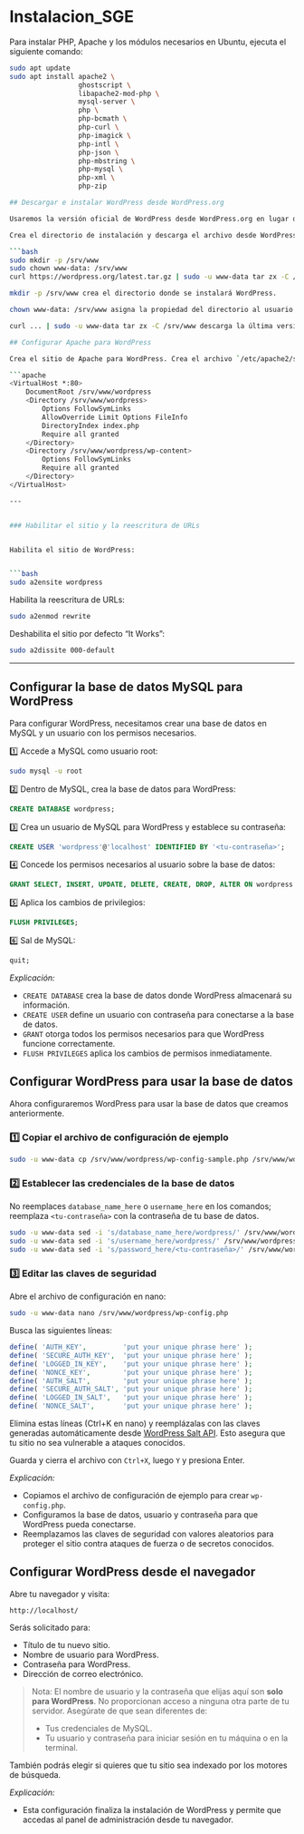 # Instalacion_SGE
Para instalar PHP, Apache y los módulos necesarios en Ubuntu, ejecuta el siguiente comando:

```bash
sudo apt update
sudo apt install apache2 \
                 ghostscript \
                 libapache2-mod-php \
                 mysql-server \
                 php \
                 php-bcmath \
                 php-curl \
                 php-imagick \
                 php-intl \
                 php-json \
                 php-mbstring \
                 php-mysql \
                 php-xml \
                 php-zip

## Descargar e instalar WordPress desde WordPress.org

Usaremos la versión oficial de WordPress desde WordPress.org en lugar del paquete APT del repositorio de Ubuntu, porque este es el método recomendado por WordPress. Además, así se evitan problemas inesperados que los voluntarios de soporte de WordPress podrían no prever y no podrían ayudar a resolver.

Crea el directorio de instalación y descarga el archivo desde WordPress.org:

```bash
sudo mkdir -p /srv/www
sudo chown www-data: /srv/www
curl https://wordpress.org/latest.tar.gz | sudo -u www-data tar zx -C /srv/www

mkdir -p /srv/www crea el directorio donde se instalará WordPress.

chown www-data: /srv/www asigna la propiedad del directorio al usuario y grupo www-data, que es el que usa Apache.

curl ... | sudo -u www-data tar zx -C /srv/www descarga la última versión de WordPress y la descomprime directamente en el directorio de instalación con permisos del usuario de Apache.

## Configurar Apache para WordPress

Crea el sitio de Apache para WordPress. Crea el archivo `/etc/apache2/sites-available/wordpress.conf` con el siguiente contenido:

```apache
<VirtualHost *:80>
    DocumentRoot /srv/www/wordpress
    <Directory /srv/www/wordpress>
        Options FollowSymLinks
        AllowOverride Limit Options FileInfo
        DirectoryIndex index.php
        Require all granted
    </Directory>
    <Directory /srv/www/wordpress/wp-content>
        Options FollowSymLinks
        Require all granted
    </Directory>
</VirtualHost>

---


### Habilitar el sitio y la reescritura de URLs


Habilita el sitio de WordPress:


```bash
sudo a2ensite wordpress
```


Habilita la reescritura de URLs:


```bash
sudo a2enmod rewrite
```


Deshabilita el sitio por defecto “It Works”:


```bash
sudo a2dissite 000-default
```


---

## Configurar la base de datos MySQL para WordPress

Para configurar WordPress, necesitamos crear una base de datos en MySQL y un usuario con los permisos necesarios.

1️⃣ Accede a MySQL como usuario root:

```bash
sudo mysql -u root
```

2️⃣ Dentro de MySQL, crea la base de datos para WordPress:

```sql
CREATE DATABASE wordpress;
```

3️⃣ Crea un usuario de MySQL para WordPress y establece su contraseña:

```sql
CREATE USER 'wordpress'@'localhost' IDENTIFIED BY '<tu-contraseña>';
```

4️⃣ Concede los permisos necesarios al usuario sobre la base de datos:

```sql
GRANT SELECT, INSERT, UPDATE, DELETE, CREATE, DROP, ALTER ON wordpress.* TO 'wordpress'@'localhost';
```

5️⃣ Aplica los cambios de privilegios:

```sql
FLUSH PRIVILEGES;
```

6️⃣ Sal de MySQL:

```sql
quit;
```

*Explicación:*  
- `CREATE DATABASE` crea la base de datos donde WordPress almacenará su información.  
- `CREATE USER` define un usuario con contraseña para conectarse a la base de datos.  
- `GRANT` otorga todos los permisos necesarios para que WordPress funcione correctamente.  
- `FLUSH PRIVILEGES` aplica los cambios de permisos inmediatamente.

## Configurar WordPress para usar la base de datos

Ahora configuraremos WordPress para usar la base de datos que creamos anteriormente.

### 1️⃣ Copiar el archivo de configuración de ejemplo

```bash
sudo -u www-data cp /srv/www/wordpress/wp-config-sample.php /srv/www/wordpress/wp-config.php
```

### 2️⃣ Establecer las credenciales de la base de datos

No reemplaces `database_name_here` o `username_here` en los comandos; reemplaza `<tu-contraseña>` con la contraseña de tu base de datos.

```bash
sudo -u www-data sed -i 's/database_name_here/wordpress/' /srv/www/wordpress/wp-config.php
sudo -u www-data sed -i 's/username_here/wordpress/' /srv/www/wordpress/wp-config.php
sudo -u www-data sed -i 's/password_here/<tu-contraseña>/' /srv/www/wordpress/wp-config.php
```

### 3️⃣ Editar las claves de seguridad

Abre el archivo de configuración en nano:

```bash
sudo -u www-data nano /srv/www/wordpress/wp-config.php
```

Busca las siguientes líneas:

```php
define( 'AUTH_KEY',         'put your unique phrase here' );
define( 'SECURE_AUTH_KEY',  'put your unique phrase here' );
define( 'LOGGED_IN_KEY',    'put your unique phrase here' );
define( 'NONCE_KEY',        'put your unique phrase here' );
define( 'AUTH_SALT',        'put your unique phrase here' );
define( 'SECURE_AUTH_SALT', 'put your unique phrase here' );
define( 'LOGGED_IN_SALT',   'put your unique phrase here' );
define( 'NONCE_SALT',       'put your unique phrase here' );
```

Elimina estas líneas (Ctrl+K en nano) y reemplázalas con las claves generadas automáticamente desde [WordPress Salt API](https://api.wordpress.org/secret-key/1.1/salt/). Esto asegura que tu sitio no sea vulnerable a ataques conocidos.

Guarda y cierra el archivo con `Ctrl+X`, luego `Y` y presiona Enter.

*Explicación:*  
- Copiamos el archivo de configuración de ejemplo para crear `wp-config.php`.  
- Configuramos la base de datos, usuario y contraseña para que WordPress pueda conectarse.  
- Reemplazamos las claves de seguridad con valores aleatorios para proteger el sitio contra ataques de fuerza o de secretos conocidos.

## Configurar WordPress desde el navegador

Abre tu navegador y visita:

```
http://localhost/
```

Serás solicitado para:

- Título de tu nuevo sitio.
- Nombre de usuario para WordPress.
- Contraseña para WordPress.
- Dirección de correo electrónico.

> Nota: El nombre de usuario y la contraseña que elijas aquí son **solo para WordPress**. No proporcionan acceso a ninguna otra parte de tu servidor. Asegúrate de que sean diferentes de:
> - Tus credenciales de MySQL.
> - Tu usuario y contraseña para iniciar sesión en tu máquina o en la terminal.

También podrás elegir si quieres que tu sitio sea indexado por los motores de búsqueda.

*Explicación:*  
- Esta configuración finaliza la instalación de WordPress y permite que accedas al panel de administración desde tu navegador.
